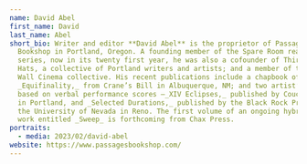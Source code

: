 ```yaml
---
name: David Abel
first_name: David
last_name: Abel
short_bio: Writer and editor **David Abel** is the proprietor of Passages
  Bookshop in Portland, Oregon. A founding member of the Spare Room reading
  series, now in its twenty first year, he was also a cofounder of Thirteen
  Hats, a collective of Portland writers and artists; and a member of the Four
  Wall Cinema collective. His recent publications include a chapbook of poems,
  _Equifinality,_ from Crane’s Bill in Albuquerque, NM; and two artist’s books
  based on verbal performance scores —_XIV Eclipses,_ published by Couch Press
  in Portland, and _Selected Durations,_ published by the Black Rock Press at
  the University of Nevada in Reno. The first volume of an ongoing hybrid genre
  work entitled _Sweep_ is forthcoming from Chax Press.
portraits:
  - media: 2023/02/david-abel
website: https://www.passagesbookshop.com/
---
```

